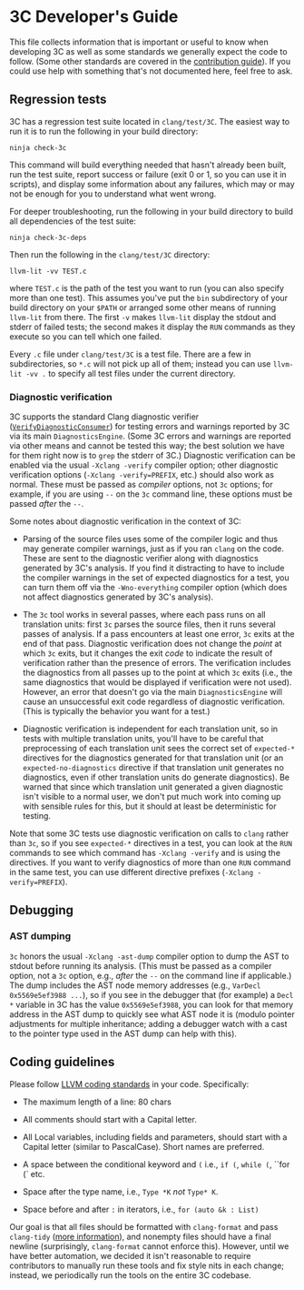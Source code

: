 # 3C Developer's Guide

This file collects information that is important or useful to know
when developing 3C as well as some standards we generally expect the
code to follow. (Some other standards are covered in the [contribution
guide](CONTRIBUTING.md)). If you could use help with something that's
not documented here, feel free to ask.

## Regression tests

3C has a regression test suite located in `clang/test/3C`. The easiest
way to run it is to run the following in your build directory:

```
ninja check-3c
```

This command will build everything needed that hasn't already been
built, run the test suite, report success or failure (exit 0 or 1, so
you can use it in scripts), and display some information about any
failures, which may or may not be enough for you to understand what
went wrong.

For deeper troubleshooting, run the following in your build directory
to build all dependencies of the test suite:

```
ninja check-3c-deps
```

Then run the following in the `clang/test/3C` directory:

```
llvm-lit -vv TEST.c
```

where `TEST.c` is the path of the test you want to run (you can also
specify more than one test). This assumes you've put the `bin`
subdirectory of your build directory on your `$PATH` or arranged some
other means of running `llvm-lit` from there. The first `-v` makes
`llvm-lit` display the stdout and stderr of failed tests; the second
makes it display the `RUN` commands as they execute so you can tell
which one failed.

Every `.c` file under `clang/test/3C` is a test file. There are a few
in subdirectories, so `*.c` will not pick up all of them; instead you
can use `llvm-lit -vv .` to specify all test files under the current
directory.

### Diagnostic verification

3C supports the standard Clang diagnostic verifier
([`VerifyDiagnosticConsumer`](https://clang.llvm.org/doxygen/classclang_1_1VerifyDiagnosticConsumer.html#details))
for testing errors and warnings reported by 3C via its main `DiagnosticsEngine`.
(Some 3C errors and warnings are reported via other means and cannot be tested
this way; the best solution we have for them right now is to `grep` the stderr
of 3C.) Diagnostic verification can be enabled via the usual `-Xclang -verify`
compiler option; other diagnostic verification options (`-Xclang
-verify=PREFIX`, etc.) should also work as normal. These must be passed as
_compiler_ options, not `3c` options; for example, if you are using `--` on the
`3c` command line, these options must be passed _after_ the `--`.

Some notes about diagnostic verification in the context of 3C:

* Parsing of the source files uses some of the compiler logic and thus may
  generate compiler warnings, just as if you ran `clang` on the code. These are
  sent to the diagnostic verifier along with diagnostics generated by 3C's
  analysis. If you find it distracting to have to include the compiler warnings
  in the set of expected diagnostics for a test, you can turn them off via the
  `-Wno-everything` compiler option (which does not affect diagnostics generated
  by 3C's analysis).

* The `3c` tool works in several passes, where each pass runs on all translation
  units: first `3c` parses the source files, then it runs several passes of
  analysis. If a pass encounters at least one error, `3c` exits at the end of
  that pass. Diagnostic verification does not change the _point_ at which `3c`
  exits, but it changes the exit _code_ to indicate the result of verification
  rather than the presence of errors. The verification includes the diagnostics
  from all passes up to the point at which `3c` exits (i.e., the same
  diagnostics that would be displayed if verification were not used). However,
  an error that doesn't go via the main `DiagnosticsEngine` will cause an
  unsuccessful exit code regardless of diagnostic verification. (This is
  typically the behavior you want for a test.)

* Diagnostic verification is independent for each translation unit, so in tests
  with multiple translation units, you'll have to be careful that preprocessing
  of each translation unit sees the correct set of `expected-*` directives for
  the diagnostics generated for that translation unit (or an
  `expected-no-diagnostics` directive if that translation unit generates no
  diagnostics, even if other translation units do generate diagnostics). Be
  warned that since which translation unit generated a given diagnostic isn't
  visible to a normal user, we don't put much work into coming up with sensible
  rules for this, but it should at least be deterministic for testing.

Note that some 3C tests use diagnostic verification on calls to `clang` rather
than `3c`, so if you see `expected-*` directives in a test, you can look at the
`RUN` commands to see which command has `-Xclang -verify` and is using the
directives. If you want to verify diagnostics of more than one `RUN` command in
the same test, you can use different directive prefixes (`-Xclang
-verify=PREFIX`).

## Debugging

### AST dumping

`3c` honors the usual `-Xclang -ast-dump` compiler option to dump the
AST to stdout before running its analysis. (This must be passed as a
compiler option, not a `3c` option, e.g., _after_ the `--` on the
command line if applicable.) The dump includes the AST node memory
addresses (e.g., `VarDecl 0x5569e5ef3988 ...`), so if you see in the
debugger that (for example) a `Decl *` variable in 3C has the value
`0x5569e5ef3988`, you can look for that memory address in the AST dump
to quickly see what AST node it is (modulo pointer adjustments for
multiple inheritance; adding a debugger watch with a cast to the
pointer type used in the AST dump can help with this).

## Coding guidelines

Please follow [LLVM coding
standards](https://llvm.org/docs/CodingStandards.html#name-types-functions-variables-and-enumerators-properly)
in your code. Specifically:

* The maximum length of a line: 80 chars

* All comments should start with a Capital letter.

* All Local variables, including fields and parameters, should start
  with a Capital letter (similar to PascalCase). Short names are
  preferred.

* A space between the conditional keyword and `(` i.e., `if (`,
  `while (`, ``for (` etc.

* Space after the type name, i.e., `Type *K` _not_ `Type* K`.

* Space before and after `:` in iterators, i.e., `for (auto &k : List)`

Our goal is that all files should be formatted with `clang-format` and
pass `clang-tidy` ([more information](clang-tidy.md)), and nonempty
files should have a final newline (surprisingly, `clang-format` cannot
enforce this). However, until we have better automation, we decided it
isn't reasonable to require contributors to manually run these tools
and fix style nits in each change; instead, we periodically run the
tools on the entire 3C codebase.
